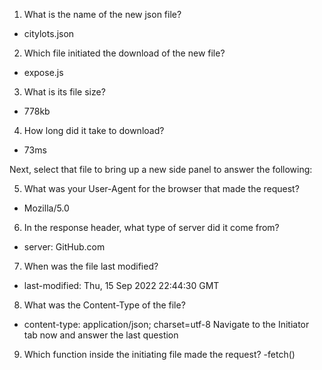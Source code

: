 1. What is the name of the new json file?
- citylots.json
2. Which file initiated the download of the new file?
- expose.js
3. What is its file size?
- 778kb
4. How long did it take to download?
- 73ms
 

Next, select that file to bring up a new side panel to answer the following:

5. What was your User-Agent for the browser that made the request?
- Mozilla/5.0
6. In the response header, what type of server did it come from?
- server: GitHub.com
7. When was the file last modified?
- last-modified: Thu, 15 Sep 2022 22:44:30 GMT
8. What was the Content-Type of the file?
- content-type: application/json; charset=utf-8
Navigate to the Initiator tab now and answer the last question
9. Which function inside the initiating file made the request?
-fetch()